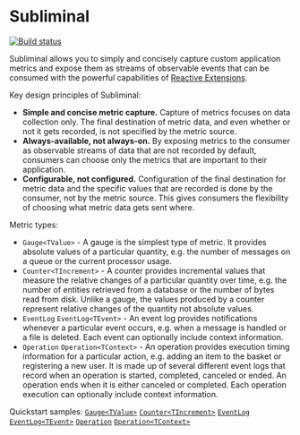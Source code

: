 # Subliminal

[![Build status](https://ci.appveyor.com/api/projects/status/cj2r5qjt5b88u1y2/branch/master?svg=true)](https://ci.appveyor.com/project/rob-earwaker/subliminal/branch/master)

Subliminal allows you to simply and concisely capture custom application metrics and expose them as streams of observable events that can be consumed with the powerful capabilities of [Reactive Extensions](https://github.com/dotnet/reactive).

Key design principles of Subliminal:

- **Simple and concise metric capture.** Capture of metrics focuses on data collection only. The final destination of metric data, and even whether or not it gets recorded, is not specified by the metric source.
- **Always-available, not always-on.** By exposing metrics to the consumer as observable streams of data that are not recorded by default, consumers can choose only the metrics that are important to their application.
- **Configurable, not configured.** Configuration of the final destination for metric data and the specific values that are recorded is done by the consumer, not by the metric source. This gives consumers the flexibility of choosing what metric data gets sent where.

Metric types:

- `Gauge<TValue>` - A gauge is the simplest type of metric. It provides absolute values of a particular quantity, e.g. the number of messages on a queue or the current processor usage.
- `Counter<TIncrement>` - A counter provides incremental values that measure the relative changes of a particular quantity over time, e.g. the number of entities retrieved from a database or the number of bytes read from disk. Unlike a gauge, the values produced by a counter represent relative changes of the quantity not absolute values.
- `EventLog` `EventLog<TEvent>` - An event log provides notifications whenever a particular event occurs, e.g. when a message is handled or a file is deleted. Each event can optionally include context information.
- `Operation` `Operation<TContext>` - An operation provides execution timing information for a particular action, e.g. adding an item to the basket or registering a new user. It is made up of several different event logs that record when an operation is started, completed, canceled or ended. An operation ends when it is either canceled or completed. Each operation execution can optionally include context information.

Quickstart samples:
[`Gauge<TValue>`](Subliminal.Sample.Api/QuickstartGaugeTValue.cs)
[`Counter<TIncrement>`](Subliminal.Sample.Api/QuickstartCounterTIncrement.cs)
[`EventLog`](Subliminal.Sample.Api/QuickstartEventLog.cs)
[`EventLog<TEvent>`](Subliminal.Sample.Api/QuickstartEventLogTEvent.cs)
[`Operation`](Subliminal.Sample.Api/QuickstartOperation.cs)
[`Operation<TContext>`](Subliminal.Sample.Api/QuickstartOperationTContext.cs)
